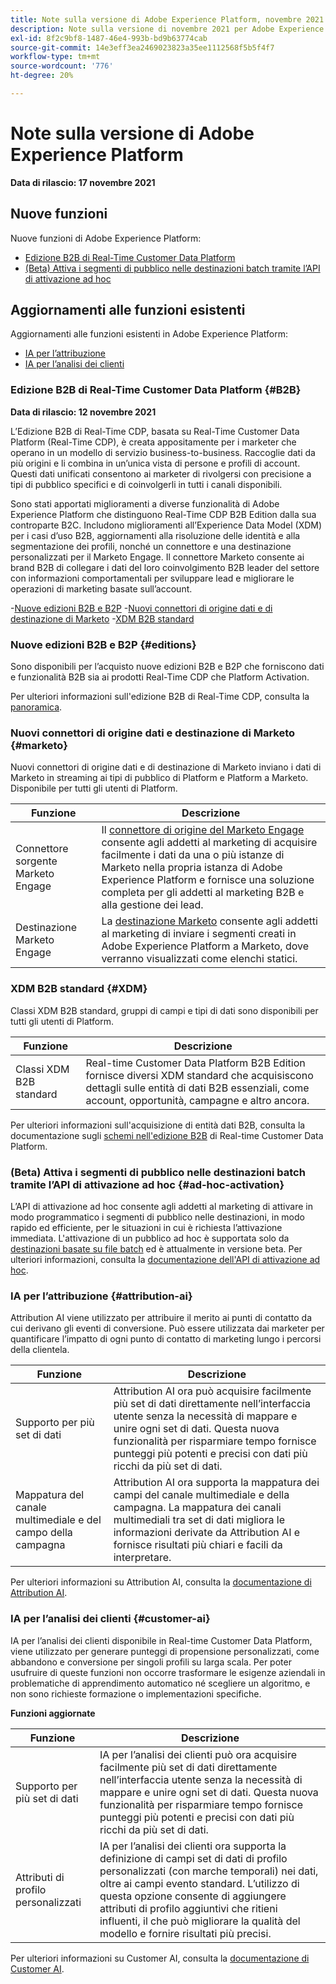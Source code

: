 ```yaml
---
title: Note sulla versione di Adobe Experience Platform, novembre 2021
description: Note sulla versione di novembre 2021 per Adobe Experience Platform.
exl-id: 8f2c9bf8-1487-46e4-993b-bd9b63774cab
source-git-commit: 14e3eff3ea2469023823a35ee1112568f5b5f4f7
workflow-type: tm+mt
source-wordcount: '776'
ht-degree: 20%

---
```


# Note sulla versione di Adobe Experience Platform

**Data di rilascio: 17 novembre 2021**

## Nuove funzioni

Nuove funzioni di Adobe Experience Platform:

- [Edizione B2B di Real-Time Customer Data Platform](#B2B)
- [(Beta) Attiva i segmenti di pubblico nelle destinazioni batch tramite l’API di attivazione ad hoc](#ad-hoc-activation)

## Aggiornamenti alle funzioni esistenti

Aggiornamenti alle funzioni esistenti in Adobe Experience Platform:

- [IA per l’attribuzione](#attribution-ai)
- [IA per l’analisi dei clienti](#customer-ai)

### Edizione B2B di Real-Time Customer Data Platform {#B2B}

**Data di rilascio: 12 novembre 2021**

L’Edizione B2B di Real-Time CDP, basata su Real-Time Customer Data Platform (Real-Time CDP), è creata appositamente per i marketer che operano in un modello di servizio business-to-business. Raccoglie dati da più origini e li combina in un’unica vista di persone e profili di account. Questi dati unificati consentono ai marketer di rivolgersi con precisione a tipi di pubblico specifici e di coinvolgerli in tutti i canali disponibili.

Sono stati apportati miglioramenti a diverse funzionalità di Adobe Experience Platform che distinguono Real-Time CDP B2B Edition dalla sua controparte B2C. Includono miglioramenti all’Experience Data Model (XDM) per i casi d’uso B2B, aggiornamenti alla risoluzione delle identità e alla segmentazione dei profili, nonché un connettore e una destinazione personalizzati per il Marketo Engage. Il connettore Marketo consente ai brand B2B di collegare i dati del loro coinvolgimento B2B leader del settore con informazioni comportamentali per sviluppare lead e migliorare le operazioni di marketing basate sull’account.

-[Nuove edizioni B2B e B2P](#editions)
-[Nuovi connettori di origine dati e di destinazione di Marketo](#marketo)
-[XDM B2B standard](#XDM)

### Nuove edizioni B2B e B2P {#editions}

Sono disponibili per l’acquisto nuove edizioni B2B e B2P che forniscono dati e funzionalità B2B sia ai prodotti Real-Time CDP che Platform Activation.

Per ulteriori informazioni sull&#39;edizione B2B di Real-Time CDP, consulta la [panoramica](../../rtcdp/overview.md).

### Nuovi connettori di origine dati e destinazione di Marketo {#marketo}

Nuovi connettori di origine dati e di destinazione di Marketo inviano i dati di Marketo in streaming ai tipi di pubblico di Platform e Platform a Marketo. Disponibile per tutti gli utenti di Platform.

| Funzione | Descrizione |
|----------|-------------|
| Connettore sorgente Marketo Engage | Il [connettore di origine del Marketo Engage](../../sources/connectors/adobe-applications/marketo/marketo.md) consente agli addetti al marketing di acquisire facilmente i dati da una o più istanze di Marketo nella propria istanza di Adobe Experience Platform e fornisce una soluzione completa per gli addetti al marketing B2B e alla gestione dei lead. |
| Destinazione Marketo Engage | La [destinazione Marketo](../../destinations/catalog/adobe/marketo-engage.md) consente agli addetti al marketing di inviare i segmenti creati in Adobe Experience Platform a Marketo, dove verranno visualizzati come elenchi statici. |

### XDM B2B standard {#XDM}

Classi XDM B2B standard, gruppi di campi e tipi di dati sono disponibili per tutti gli utenti di Platform.

| Funzione | Descrizione |
|-----------|--------------|
| Classi XDM B2B standard | Real-time Customer Data Platform B2B Edition fornisce diversi XDM standard che acquisiscono dettagli sulle entità di dati B2B essenziali, come account, opportunità, campagne e altro ancora. |

Per ulteriori informazioni sull&#39;acquisizione di entità dati B2B, consulta la documentazione sugli [schemi nell&#39;edizione B2B](../../rtcdp/schemas/b2b.md) di Real-time Customer Data Platform.

### (Beta) Attiva i segmenti di pubblico nelle destinazioni batch tramite l’API di attivazione ad hoc {#ad-hoc-activation}

L’API di attivazione ad hoc consente agli addetti al marketing di attivare in modo programmatico i segmenti di pubblico nelle destinazioni, in modo rapido ed efficiente, per le situazioni in cui è richiesta l’attivazione immediata. L&#39;attivazione di un pubblico ad hoc è supportata solo da [destinazioni basate su file batch](../../destinations/destination-types.md#file-based) ed è attualmente in versione beta. Per ulteriori informazioni, consulta la [documentazione dell&#39;API di attivazione ad hoc](../../destinations/api/ad-hoc-activation-api.md).

### IA per l’attribuzione {#attribution-ai}

Attribution AI viene utilizzato per attribuire il merito ai punti di contatto da cui derivano gli eventi di conversione. Può essere utilizzata dai marketer per quantificare l’impatto di ogni punto di contatto di marketing lungo i percorsi della clientela.

| Funzione | Descrizione |
|-----------|---------------|
| Supporto per più set di dati | Attribution AI ora può acquisire facilmente più set di dati direttamente nell’interfaccia utente senza la necessità di mappare e unire ogni set di dati. Questa nuova funzionalità per risparmiare tempo fornisce punteggi più potenti e precisi con dati più ricchi da più set di dati. |
| Mappatura del canale multimediale e del campo della campagna | Attribution AI ora supporta la mappatura dei campi del canale multimediale e della campagna. La mappatura dei canali multimediali tra set di dati migliora le informazioni derivate da Attribution AI e fornisce risultati più chiari e facili da interpretare. |

Per ulteriori informazioni su Attribution AI, consulta la [documentazione di Attribution AI](../../intelligent-services/attribution-ai/overview.md).

### IA per l’analisi dei clienti {#customer-ai}

IA per l’analisi dei clienti disponibile in Real-time Customer Data Platform, viene utilizzato per generare punteggi di propensione personalizzati, come abbandono e conversione per singoli profili su larga scala. Per poter usufruire di queste funzioni non occorre trasformare le esigenze aziendali in problematiche di apprendimento automatico né scegliere un algoritmo, e non sono richieste formazione o implementazioni specifiche.

**Funzioni aggiornate**

| Funzione | Descrizione |
|-----------|-------------|
| Supporto per più set di dati | IA per l’analisi dei clienti può ora acquisire facilmente più set di dati direttamente nell’interfaccia utente senza la necessità di mappare e unire ogni set di dati. Questa nuova funzionalità per risparmiare tempo fornisce punteggi più potenti e precisi con dati più ricchi da più set di dati. |
| Attributi di profilo personalizzati | IA per l’analisi dei clienti ora supporta la definizione di campi set di dati di profilo personalizzati (con marche temporali) nei dati, oltre ai campi evento standard. L’utilizzo di questa opzione consente di aggiungere attributi di profilo aggiuntivi che ritieni influenti, il che può migliorare la qualità del modello e fornire risultati più precisi. |

Per ulteriori informazioni su Customer AI, consulta la [documentazione di Customer AI](../../intelligent-services/customer-ai/overview.md).
